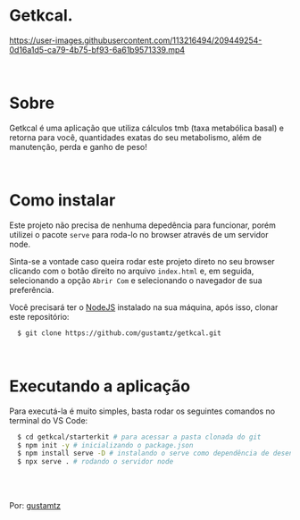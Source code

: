 # Getkcal.

https://user-images.githubusercontent.com/113216494/209449254-0d16a1d5-ca79-4b75-bf93-6a61b9571339.mp4

<br>

# Sobre 
Getkcal é uma aplicação que utiliza cálculos tmb (taxa metabólica basal) e retorna para você, quantidades exatas do seu metabolismo, além de manutenção, perda e ganho de peso!

<br>

# Como instalar
Este projeto não precisa de nenhuma depedência para funcionar, porém utilizei o pacote `serve` para roda-lo no browser através de um servidor node.

Sinta-se a vontade caso queira rodar este projeto direto no seu browser clicando com o botão direito no arquivo `index.html` e, em seguida, selecionando a opção `Abrir Com` e selecionando o navegador de sua preferência.

Você precisará ter o [NodeJS](https://nodejs.org) instalado na sua máquina, após isso, clonar este repositório:
```sh
  $ git clone https://github.com/gustamtz/getkcal.git
```

<br>

# Executando a aplicação

Para executá-la é muito simples, basta rodar os seguintes comandos no terminal do VS Code:
```sh
  $ cd getkcal/starterkit # para acessar a pasta clonada do git
  $ npm init -y # inicializando o package.json
  $ npm install serve -D # instalando o serve como dependência de desenvolvimento
  $ npx serve . # rodando o servidor node
```

<br> <br>

  Por: <a href="https://github.com/gustamtz">gustamtz</a>
  
